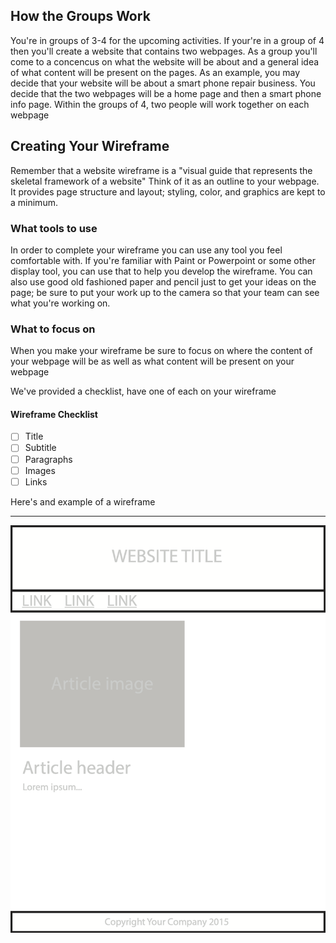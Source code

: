 ## How the  Groups Work
You're in groups of 3-4 for the upcoming activities. If your're in a group of 4 then you'll create a website that
contains  two webpages. As a group you'll come to a concencus on what the website will be about and a general idea
of what content will be present on the pages. As an example, you may decide that your website will be about
a smart phone repair business. You decide that the two webpages will be a home page and then a smart phone info page.
Within the groups of 4, two people will work together on each webpage

## Creating Your Wireframe

Remember that a website wireframe is a "visual guide that represents the skeletal framework of a website"
Think of it as an outline to your webpage. It provides page structure and layout; styling, color, and graphics
are kept to a minimum.

### What tools to use

In order to complete your wireframe you can use any tool you feel comfortable with.
If you're familiar with Paint or Powerpoint or some other display tool, you can use that to help you develop the wireframe.
You can also use good old fashioned paper and pencil just to get your ideas on the page; be sure to put your work up to the camera
so that your team can see what you're working on.

### What to focus on

When you make your wireframe be sure to focus on where the content of your webpage will be as well as what content will
be present on your webpage

We've provided a checklist, have one of each on your wireframe

#### Wireframe Checklist

- [ ] Title
- [ ] Subtitle
- [ ] Paragraphs
- [ ] Images
- [ ] Links

Here's and example of a wireframe

***

![Wireframe](wireframe.png)
